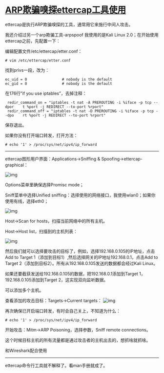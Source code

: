 # [ARP欺骗嗅探ettercap工具使用]( http://topspeedsnail.com/kali-linux-ettercap-arp-spoof-attack/ )

ettercap是执行ARP欺骗嗅探的工具，通常用它来施行中间人攻击。

我还介绍过另一个arp欺骗工具-arpspoof
我使用的是Kali Linux 2.0；在开始使用ettercap之前，先配置一下：

编辑配置文件/etc/ettercap/etter.conf：

```shell
# vim /etc/ettercap/etter.conf
```

找到privs一段，改为：

```shell
ec_uid = 0                # nobody is the default
ec_gid = 0                # nobody is the default
```

在176行”if you use iptables”，去掉注释：

```shell
 redir_command_on = "iptables -t nat -A PREROUTING -i %iface -p tcp --dpor    t %port -j REDIRECT --to-port %rport"
 redir_command_off = "iptables -t nat -D PREROUTING -i %iface -p tcp --dpo    rt %port -j REDIRECT --to-port %rport"
```

保存退出。

如果你没有打开端口转发，打开方法：

```shell
# echo '1' > /proc/sys/net/ipv4/ip_forward
```

------

ettercap图形用户界面：Applications->Sniffing & Spoofing->ettercap-graphical：

![img](../../../../#ImageAssets/2017-04-25-14916410231202-1581241624580.png)

Options菜单里确保选择Promisc mode；

Sniff菜单中选择Unified sniffing：选择使用的网络接口，我使用wlan0；如果你使用有线，选择eth0；

![img](../../../../#ImageAssets/2017-04-25-14916410336839-1581241624580.png)

Host->Scan for hosts，扫描当前网络中的所有主机。

Host->Host list，扫描到的主机列表：

![img](../../../../#ImageAssets/2017-04-25-14916410473320-1581241624605.png)

然后我们就可以选择要攻击的目标了，例如，选择192.168.0.105的IP地址，点击Add to Target 1（添加到目标1）,然后选择网关的IP地址192.168.0.1，点击Add to Target 2（添加到目标2）。所有从192.168.0.105发送的数据都会经过Kali Linux。

如果还要截获发送给192.168.0.105的数据，把192.168.0.1添加到Target 1，192.168.0.105添加到Target 2，这实现双向监听数据。

可以添加多个主机。

查看添加的攻击目标：Targets->Current targets：
![img](../../../../#ImageAssets/2017-04-25-14916410664365-1581241624608.png)

再次确保已开启端口转发，有时会自己关上，不知道为什么：

```shell
# echo '1' > /proc/sys/net/ipv4/ip_forward
```

开始攻击：Mitm->ARP Poisoning，选择参数，Sniff remote connections。

这个时候目标主机的所有流量都是通过攻击者的主机出去的，想抓啥就抓啥。

和Wireshark配合使用

------

ettercap命令行工具就不解释了。看man手册就成了。